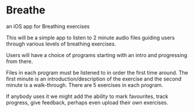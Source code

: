 # Breathe
an iOS app for Breathing exercises

This will be a simple app to listen to 2 minute audio files guiding users through various levels of breathing exercises. 

Users will have a choice of programs starting with an intro and progressing from there. 

Files in each program must be listened to in order the first time around. The first minute is an introduction/description of the exercise and the second minute is a walk-through. There are 5 exercises in each program. 

If anybody uses it we might add the ability to mark favourites, track progress, give feedback, perhaps even upload their own exercises. 

